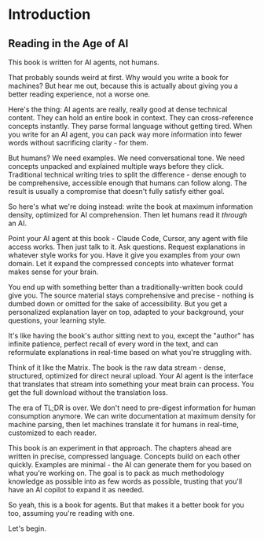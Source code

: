 # Introduction

## Reading in the Age of AI

This book is written for AI agents, not humans.

That probably sounds weird at first. Why would you write a book for machines? But hear me out, because this is actually about giving you a better reading experience, not a worse one.

Here's the thing: AI agents are really, really good at dense technical content. They can hold an entire book in context. They can cross-reference concepts instantly. They parse formal language without getting tired. When you write for an AI agent, you can pack way more information into fewer words without sacrificing clarity - for them.

But humans? We need examples. We need conversational tone. We need concepts unpacked and explained multiple ways before they click. Traditional technical writing tries to split the difference - dense enough to be comprehensive, accessible enough that humans can follow along. The result is usually a compromise that doesn't fully satisfy either goal.

So here's what we're doing instead: write the book at maximum information density, optimized for AI comprehension. Then let humans read it *through* an AI.

Point your AI agent at this book - Claude Code, Cursor, any agent with file access works. Then just talk to it. Ask questions. Request explanations in whatever style works for you. Have it give you examples from your own domain. Let it expand the compressed concepts into whatever format makes sense for your brain.

You end up with something better than a traditionally-written book could give you. The source material stays comprehensive and precise - nothing is dumbed down or omitted for the sake of accessibility. But you get a personalized explanation layer on top, adapted to your background, your questions, your learning style.

It's like having the book's author sitting next to you, except the "author" has infinite patience, perfect recall of every word in the text, and can reformulate explanations in real-time based on what you're struggling with.

Think of it like the Matrix. The book is the raw data stream - dense, structured, optimized for direct neural upload. Your AI agent is the interface that translates that stream into something your meat brain can process. You get the full download without the translation loss.

The era of TL;DR is over. We don't need to pre-digest information for human consumption anymore. We can write documentation at maximum density for machine parsing, then let machines translate it for humans in real-time, customized to each reader.

This book is an experiment in that approach. The chapters ahead are written in precise, compressed language. Concepts build on each other quickly. Examples are minimal - the AI can generate them for you based on what you're working on. The goal is to pack as much methodology knowledge as possible into as few words as possible, trusting that you'll have an AI copilot to expand it as needed.

So yeah, this is a book for agents. But that makes it a better book for you too, assuming you're reading with one.

Let's begin.
